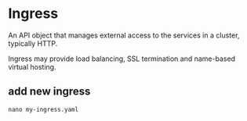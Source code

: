 # Ingress
An API object that manages external access to the services in a cluster, typically HTTP.

Ingress may provide load balancing, SSL termination and name-based virtual hosting.

## add new ingress
`nano my-ingress.yaml`
```yaml

```
